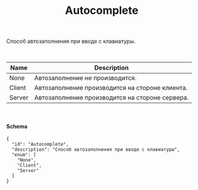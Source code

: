 ﻿---
layout: default
title: Autocomplete
position: 
categories: 
tags: 
---

Способ автозаполнения при вводе с клавиатуры.

   

|Name|Description|
|----|-----------|
|None|Автозаполнение не производится.|
|Client|Автозаполнение производится на стороне клиента.|
|Server|Автозаполнение производится на стороне сервера.|

     

#### Schema

```
{
  "id": "Autocomplete",
  "description": "Способ автозаполнения при вводе с клавиатуры",
  "enum": [
    "None",
    "Client",
    "Server"
  ]
}
```

 

 


